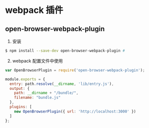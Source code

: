 # webpack 插件
## open-browser-webpack-plugin
1. 安装
```sh
$ npm install --save-dev open-browser-webpack-plugin #
```
2. webpack 配置文件中使用
```javascript
var OpenBrowserPlugin = require('open-browser-webpack-plugin');

module.exports = {
  entry: path.resolve(__dirname, 'lib/entry.js'),
  output: {
    path: __dirname + "/bundle/",
    filename: "bundle.js"
  },
  plugins: [
    new OpenBrowserPlugin({ url: 'http://localhost:3000' })
  ]
};
```
